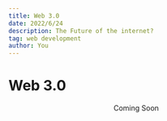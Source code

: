 ```yaml
---
title: Web 3.0
date: 2022/6/24
description: The Future of the internet?
tag: web development
author: You
---
```


# Web 3.0

<center>Coming Soon</center>